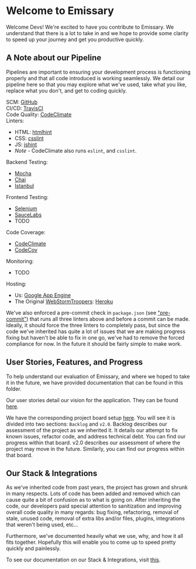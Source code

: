 # Welcome to Emissary

Welcome Devs! We're excited to have you contribute to Emissary. We understand
that there is a lot to take in and we hope to provide some clarity to speed up
your journey and get you productive quickly.

## A Note about our Pipeline

Pipelines are important to ensuring your development process is functioning
properly and that all code introduced is working seamlessly. We detail our
pipeline here so that you may explore what we've used, take what you like,
replace what you don't, and get to coding quickly.

SCM: [GitHub](https://github.com/cse112-kissmyapp/EmissaryWST)  
CI/CD: [TravisCI](https://travis-ci.org/cse112-kissmyapp/EmissaryWST)  
Code Quality: [CodeClimate](https://codeclimate.com/github/cse112-kissmyapp/EmissaryWST)  
Linters:
  - HTML: [htmlhint](http://htmlhint.com/)
  - CSS: [csslint](http://csslint.net/)
  - JS: [jshint](http://jshint.com/)
  - *Note* - CodeClimate also runs `eslint`, and `csslint`.

Backend Testing:
  - [Mocha](https://mochajs.org/)
  - [Chai](http://chaijs.com/)
  - [Istanbul](https://istanbul.js.org/)

Frontend Testing:
  - [Selenium](http://www.seleniumhq.org/)
  - [SauceLabs](https://saucelabs.com/)
  - TODO

Code Coverage:
  - [CodeClimate](https://codeclimate.com/github/cse112-kissmyapp/EmissaryWST/coverage)
  - [CodeCov](https://codecov.io/gh/cse112-kissmyapp/EmissaryWST)

Monitoring:
  - TODO

Hosting:
  - Us: [Google App Engine](http://kiss-my-app.appspot.com/)
  - The Original [WebStormTroopers](https://github.com/danielchristiancazares/Emissary): [Heroku](http://webstormtroopers.herokuapp.com)

We've also enforced a pre-commit check in `package.json` (see ["pre-commit"](https://github.com/cse112-kissmyapp/EmissaryWST/blob/develop/package.json)) that runs all three linters above and before a commit can be made. Ideally, it should force the three linters to completely pass, but since the code we've inherited has quite a lot of issues that we are making progress fixing but haven't be able to fix in one go, we've had to remove the forced compliance for now. In the future it should be fairly simple to make work.

## User Stories, Features, and Progress

To help understand our evaluation of Emissary, and where we hoped to take it in the future, we have provided documentation that can be found in this folder.

Our user stories detail our vision for the application. They can be found [here](https://github.com/cse112-kissmyapp/EmissaryWST/blob/develop/developer_docs/Emissary%20User%20Stories.pdf).

We have the corresponding project board setup [here](https://github.com/cse112-kissmyapp/EmissaryWST/projects). You will see it is divided into two sections: `Backlog` and `v2.0`. Backlog describes our assessment of the project as we inherited it. It details our attempt to fix known issues, refactor code, and address technical debt. You can find our progress within that board. v2.0 describes our assessment of where the project may move in the future. Similarly, you can find our progress within that board.

## Our Stack & Integrations

As we've inherited code from past years, the project has grown and shrunk in many respects. Lots of code has been added and removed which can cause quite a bit of confusion as to what is going on. After inheriting the code, our developers paid special attention to sanitization and improving overall code quality in many regards: bug fixing, refactoring, removal of stale, unused code, removal of extra libs and/or files, plugins, integrations that weren't being used, etc...

Furthermore, we've documented heavily what we use, why, and how it all fits together. Hopefully this will enable you to come up to speed pretty quickly and painlessly.

To see our documentation on our Stack & Integrations, visit [this](https://github.com/cse112-kissmyapp/EmissaryWST/blob/develop/developer_docs/STACK.md).
